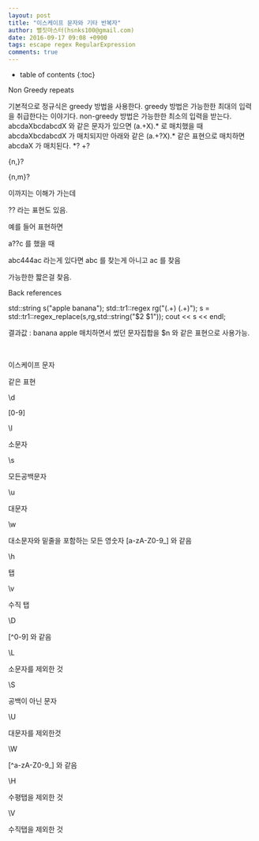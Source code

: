 ```yaml
---
layout: post
title: "이스케이프 문자와 기타 반복자"
author: 뻘짓마스터(hsnks100@gmail.com)
date: 2016-09-17 09:08 +0900
tags: escape regex RegularExpression
comments: true
---
```

* table of contents
{:toc}


Non Greedy repeats

기본적으로 정규식은 greedy 방법을 사용한다. greedy 방법은 가능한한 최대의 입력을 취급한다는 이야기다.
non-greedy 방법은 가능한한 최소의 입력을 받는다.
abcdaXbcdabcdX 와 같은 문자가 있으면
(a.+X).* 로 매치했을 때 abcdaXbcdabcdX 가 매치되지만
아래와 같은 
(a.+?X).* 같은 표현으로 매치하면 abcdaX 가 매치된다.
*? 
+?

{n,}?

{n,m}?

이까지는 이해가 가는데

?? 라는 표현도 있음.

예를 들어 표현하면

a??c 를 했을 때

abc444ac 라는게 있다면 abc 를 찾는게 아니고 ac 를 찾음

가능한한 짧은걸 찾음.

 

Back references

std::string s("apple banana");
 std::tr1::regex rg("(.+) (.+)");
 s = std::tr1::regex_replace(s,rg,std::string("$2 $1"));
 cout << s << endl;

결과값 : banana apple 
매치하면서 썼던 문자집합을 $n 와 같은 표현으로 사용가능.

﻿
 
이스케이프 문자 

같은 표현

\d

[0-9]

\l

소문자

\s

모든공백문자

\u

대문자

\w

대소문자와 밑줄을 포함하는 모든 영숫자 [a-zA-Z0-9_] 와 같음

\h

탭

\v

수직 탭

\D

[^0-9] 와 같음

\L

소문자를 제외한 것

\S

공백이 아닌 문자

\U

대문자를 제외한것

\W

[^a-zA-Z0-9_] 와 같음

\H

수평탭을 제외한 것

\V

수직탭을 제외한 것

